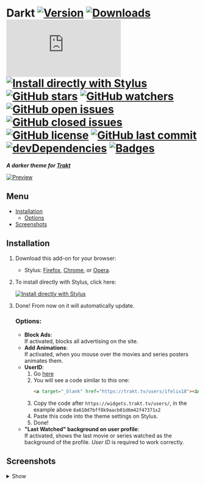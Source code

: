 # Darkt [![Version][version]][1] [![Downloads][downloads]][1] [![Size][size]][1] [![Install directly with Stylus][stylus]][2] [![GitHub stars][stars]][3] [![GitHub watchers][watchers]][4] [![GitHub open issues][open issues]][5] [![GitHub closed issues][closed issues]][5] [![GitHub license][license]][6] [![GitHub last commit][last commit]][7] [![devDependencies][devdependencies]][8] [![Badges][badges]][1]
**_A darker theme for [Trakt]_**

[![Preview]][Screenshots]

## Menu
* [Installation]
    * [Options]
* [Screenshots]

## Installation
1. Download this add-on for your browser:
    * Stylus: [Firefox], [Chrome], or [Opera].
2. To install directly with Stylus, click here:</br>

    [![Install directly with Stylus][Darkt]][2]</br>
3. Done! From now on it will automatically update.

    ### Options:
    * **Block Ads**:</br>
        If activated, blocks all advertising on the site.
    * **Add Animations**:</br>
        If activated, when you mouse over the movies and series posters animates them.
    * **UserID**:</br>
        1. Go [here][9]
        2. You will see a code similar to this one:
            ```html
            <a target="_blank" href="https://trakt.tv/users/ifelix18"><img width="500" height="40" alt="iFelix18" src="https://widgets.trakt.tv/users/8a610d7bff8k9aacb01d6m42f47371x2/watched/thin@2x.jpg" /></a>
            ```
        3. Copy the code after `https://widgets.trakt.tv/users/`, in the example above `8a610d7bff8k9aacb01d6m42f47371x2`
        4. Paste this code into the theme settings on Stylus.
        5. Done!
    * **"Last Watched" background on user profile**:</br>
        If activated, shows the last movie or series watched as the background of the profile. *User ID* is required to work correctly.

## Screenshots
<details><summary>Show</summary>

[![Dashboard]][Screenshots]

[![Movies]][Screenshots]

[![Series]][Screenshots]
</details>

[version]: https://flat.badgen.net/runkit/darkt-version-x50gdflybqni
[1]: #
[downloads]: https://flat.badgen.net/runkit/darkt-downloads-uwi9p1h6k5p3
[size]: https://flat.badgen.net/badgesize/normal/iFelix18/Darkt/master/darkt.user.css
[stylus]: https://flat.badgen.net/badge/install%20directly%20with/Stylus/00ADAD "Click here!"
[2]: https://bit.ly/InstallDarkt
[stars]: https://flat.badgen.net/github/stars/iFelix18/Darkt
[3]: https://github.com/iFelix18/Darkt/stargazers
[watchers]: https://flat.badgen.net/github/watchers/iFelix18/Darkt
[4]: https://github.com/iFelix18/Darkt/watchers
[open issues]: https://flat.badgen.net/github/open-issues/iFelix18/Darkt
[closed issues]: https://flat.badgen.net/github/closed-issues/iFelix18/Darkt
[5]: https://github.com/iFelix18/Darkt/issues
[license]: https://flat.badgen.net/github/license/iFelix18/Darkt
[6]: https://creativecommons.org/licenses/by-sa/4.0/
[last commit]: https://flat.badgen.net/github/last-commit/iFelix18/Darkt
[7]: https://github.com/iFelix18/Darkt/commits/master
[devdependencies]: https://flat.badgen.net/david/dev/iFelix18/Darkt
[8]: https://david-dm.org/iFelix18/Darkt?type=dev
[badges]: https://flat.badgen.net/badge/amount%20of%20badges/12/orange

[Trakt]: https://trakt.tv

[Preview]: https://i.imgur.com/jYMxfKZ.png "Click to see more screenshots"

[Installation]: README.md#installation
[Options]: README.md#options
[Screenshots]: README.md#screenshots

[Firefox]: https://addons.mozilla.org/firefox/addon/styl-us/
[Chrome]: https://chrome.google.com/webstore/detail/clngdbkpkpeebahjckkjfobafhncgmne
[Opera]: https://addons.opera.com/extensions/details/stylus/

[Darkt]: https://flat.badgen.net/badge/Darkt/install/00ADAD "Click here!"

[9]: https://trakt.tv/widgets/watched

[Dashboard]: https://i.imgur.com/ms58jKT.png "Dashboard"
[Movies]: https://i.imgur.com/Mqmkcef.png "Movies"
[Series]: https://i.imgur.com/SE9EVV0.png "Series"
